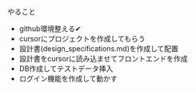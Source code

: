 やること
* github環境整える✔
* cursorにプロジェクトを作成してもらう
* 設計書(design_specifications.md)を作成して配置
* 設計書をcursorに読み込ませてフロントエンドを作成
* DB作成してテストデータ挿入
* ログイン機能を作成して動かす

